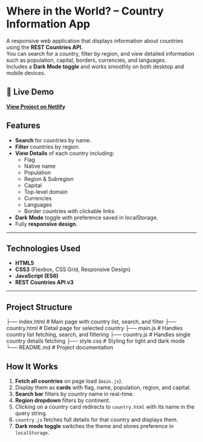 #  Where in the World? – Country Information App

A responsive web application that displays information about countries using the **REST Countries API**.  
You can search for a country, filter by region, and view detailed information such as population, capital, borders, currencies, and languages.  
Includes a **Dark Mode toggle** and works smoothly on both desktop and mobile devices.


## 🔗 Live Demo
[**View Project on Netlify**](https://geoglance1.netlify.app/)  

##  Features
- **Search** for countries by name.
- **Filter** countries by region.
- **View Details** of each country including:
  - Flag
  - Native name
  - Population
  - Region & Subregion
  - Capital
  - Top-level domain
  - Currencies
  - Languages
  - Border countries with clickable links
- **Dark Mode** toggle with preference saved in localStorage.
- Fully **responsive design**.

---

##  Technologies Used
- **HTML5**
- **CSS3** (Flexbox, CSS Grid, Responsive Design)
- **JavaScript (ES6)**
- **REST Countries API v3**

---

##  Project Structure
├── index.html # Main page with country list, search, and filter
├── country.html # Detail page for selected country
├── main.js # Handles country list fetching, search, and filtering
├── country.js # Handles single country details fetching
├── style.css # Styling for light and dark mode
└── README.md # Project documentation



##  How It Works
1. **Fetch all countries** on page load (`main.js`).
2. Display them as **cards** with flag, name, population, region, and capital.
3. **Search bar** filters by country name in real-time.
4. **Region dropdown** filters by continent.
5. Clicking on a country card redirects to `country.html` with its name in the query string.
6. `country.js` fetches full details for that country and displays them.
7. **Dark mode toggle** switches the theme and stores preference in `localStorage`.

